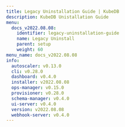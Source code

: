 ```yaml
---
title: Legacy Uninstallation Guide | KubeDB
description: KubeDB Unistallation Guide
menu:
  docs_v2022.08.08:
    identifier: legacy-uninstallation-guide
    name: Legacy Uninstall
    parent: setup
    weight: 60
menu_name: docs_v2022.08.08
info:
  autoscaler: v0.13.0
  cli: v0.28.0
  dashboard: v0.4.0
  installer: v2022.08.08
  ops-manager: v0.15.0
  provisioner: v0.28.0
  schema-manager: v0.4.0
  ui-server: v0.4.0
  version: v2022.08.08
  webhook-server: v0.4.0
---
```


